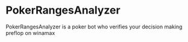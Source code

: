 # PokerRangesAnalyzer
PokerRangesAnalyzer is a poker bot who verifies your decision making preflop on winamax

